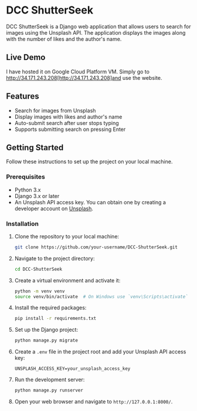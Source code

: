 # DCC ShutterSeek

DCC ShutterSeek is a Django web application that allows users to search for images using the Unsplash API. The application displays the images along with the number of likes and the author's name.

## Live Demo

I have hosted it on Google Cloud Platform VM. Simply go to http://34.171.243.208[http://34.171.243.208]and use the website.

## Features

- Search for images from Unsplash
- Display images with likes and author's name
- Auto-submit search after user stops typing
- Supports submitting search on pressing Enter

## Getting Started

Follow these instructions to set up the project on your local machine.

### Prerequisites

- Python 3.x
- Django 3.x or later
- An Unsplash API access key. You can obtain one by creating a developer account on [Unsplash](https://unsplash.com/developers).

### Installation

1. Clone the repository to your local machine:
    ```sh
    git clone https://github.com/your-username/DCC-ShutterSeek.git
    ```

2. Navigate to the project directory:
    ```sh
    cd DCC-ShutterSeek
    ```

3. Create a virtual environment and activate it:
    ```sh
    python -m venv venv
    source venv/bin/activate  # On Windows use `venv\Scripts\activate`
    ```

4. Install the required packages:
    ```sh
    pip install -r requirements.txt
    ```

5. Set up the Django project:
    ```sh
    python manage.py migrate
    ```

6. Create a `.env` file in the project root and add your Unsplash API access key:
    ```env
    UNSPLASH_ACCESS_KEY=your_unsplash_access_key
    ```

7. Run the development server:
    ```sh
    python manage.py runserver
    ```

8. Open your web browser and navigate to `http://127.0.0.1:8000/`.

